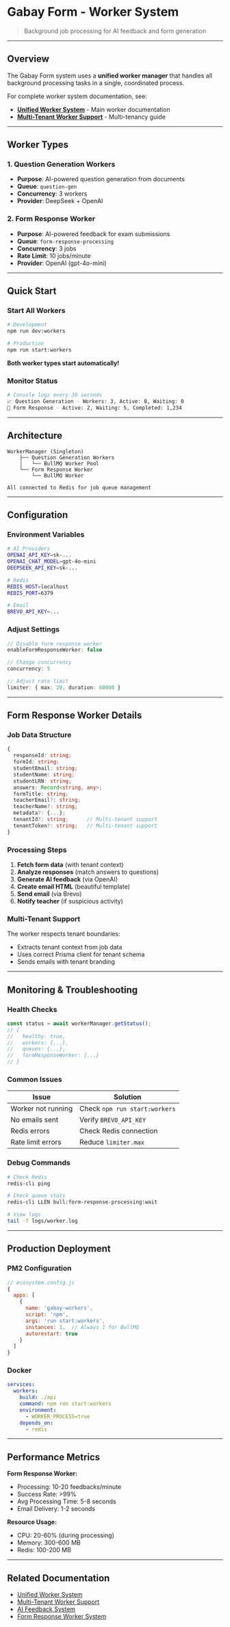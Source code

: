 # Gabay Form - Worker System

> Background job processing for AI feedback and form generation

---

## Overview

The Gabay Form system uses a **unified worker manager** that handles all background processing tasks in a single, coordinated process.

For complete worker system documentation, see:
- **[Unified Worker System](../../UNIFIED_WORKER_SYSTEM.md)** - Main worker documentation
- **[Multi-Tenant Worker Support](../../MULTI_TENANT_WORKER_SUPPORT.md)** - Multi-tenancy guide

---

## Worker Types

### 1. Question Generation Workers
- **Purpose**: AI-powered question generation from documents
- **Queue**: `question-gen`
- **Concurrency**: 3 workers
- **Provider**: DeepSeek + OpenAI

### 2. Form Response Worker
- **Purpose**: AI-powered feedback for exam submissions
- **Queue**: `form-response-processing`
- **Concurrency**: 3 jobs
- **Rate Limit**: 10 jobs/minute
- **Provider**: OpenAI (gpt-4o-mini)

---

## Quick Start

### Start All Workers

```bash
# Development
npm run dev:workers

# Production
npm run start:workers
```

**Both worker types start automatically!**

### Monitor Status

```bash
# Console logs every 30 seconds
📈 Question Generation - Workers: 3, Active: 0, Waiting: 0
📧 Form Response - Active: 2, Waiting: 5, Completed: 1,234
```

---

## Architecture

```
WorkerManager (Singleton)
    ├── Question Generation Workers
    │   └── BullMQ Worker Pool
    └── Form Response Worker
        └── BullMQ Worker

All connected to Redis for job queue management
```

---

## Configuration

### Environment Variables

```bash
# AI Providers
OPENAI_API_KEY=sk-...
OPENAI_CHAT_MODEL=gpt-4o-mini
DEEPSEEK_API_KEY=sk-...

# Redis
REDIS_HOST=localhost
REDIS_PORT=6379

# Email
BREVO_API_KEY=...
```

### Adjust Settings

```typescript
// Disable form response worker
enableFormResponseWorker: false

// Change concurrency
concurrency: 5

// Adjust rate limit
limiter: { max: 20, duration: 60000 }
```

---

## Form Response Worker Details

### Job Data Structure

```typescript
{
  responseId: string;
  formId: string;
  studentEmail: string;
  studentName: string;
  studentLRN: string;
  answers: Record<string, any>;
  formTitle: string;
  teacherEmail?: string;
  teacherName?: string;
  metadata?: {...};
  tenantId?: string;      // Multi-tenant support
  tenantToken?: string;   // Multi-tenant support
}
```

### Processing Steps

1. **Fetch form data** (with tenant context)
2. **Analyze responses** (match answers to questions)
3. **Generate AI feedback** (via OpenAI)
4. **Create email HTML** (beautiful template)
5. **Send email** (via Brevo)
6. **Notify teacher** (if suspicious activity)

### Multi-Tenant Support

The worker respects tenant boundaries:
- Extracts tenant context from job data
- Uses correct Prisma client for tenant schema
- Sends emails with tenant branding

---

## Monitoring & Troubleshooting

### Health Checks

```typescript
const status = await workerManager.getStatus();
// {
//   healthy: true,
//   workers: {...},
//   queues: {...},
//   formResponseWorker: {...}
// }
```

### Common Issues

| Issue | Solution |
|-------|----------|
| Worker not running | Check `npm run start:workers` |
| No emails sent | Verify `BREVO_API_KEY` |
| Redis errors | Check Redis connection |
| Rate limit errors | Reduce `limiter.max` |

### Debug Commands

```bash
# Check Redis
redis-cli ping

# Check queue stats
redis-cli LLEN bull:form-response-processing:wait

# View logs
tail -f logs/worker.log
```

---

## Production Deployment

### PM2 Configuration

```javascript
// ecosystem.config.js
{
  apps: [
    {
      name: 'gabay-workers',
      script: 'npm',
      args: 'run start:workers',
      instances: 1,  // Always 1 for BullMQ
      autorestart: true
    }
  ]
}
```

### Docker

```yaml
services:
  workers:
    build: ./api
    command: npm run start:workers
    environment:
      - WORKER_PROCESS=true
    depends_on:
      - redis
```

---

## Performance Metrics

**Form Response Worker:**
- Processing: 10-20 feedbacks/minute
- Success Rate: >99%
- Avg Processing Time: 5-8 seconds
- Email Delivery: 1-2 seconds

**Resource Usage:**
- CPU: 20-60% (during processing)
- Memory: 300-600 MB
- Redis: 100-200 MB

---

## Related Documentation

- [Unified Worker System](../../UNIFIED_WORKER_SYSTEM.md)
- [Multi-Tenant Worker Support](../../MULTI_TENANT_WORKER_SUPPORT.md)
- [AI Feedback System](./ai-feedback-system.md)
- [Form Response Worker System](../../FORM_RESPONSE_WORKER_SYSTEM.md)
